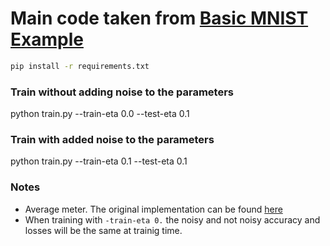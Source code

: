 # Main code taken from [Basic MNIST Example](https://github.com/pytorch/examples/tree/master/mnist)

```bash
pip install -r requirements.txt
```

### Train without adding noise to the parameters
python train.py --train-eta 0.0 --test-eta 0.1

### Train with added noise to the parameters
python train.py --train-eta 0.1 --test-eta 0.1

### Notes
* Average meter. The original implementation can be found [here](https://github.com/pytorch/examples/blob/master/imagenet/main.py#L359-L380) 
* When training with `-train-eta 0.` the noisy and not noisy accuracy and losses will be the same at trainig time.